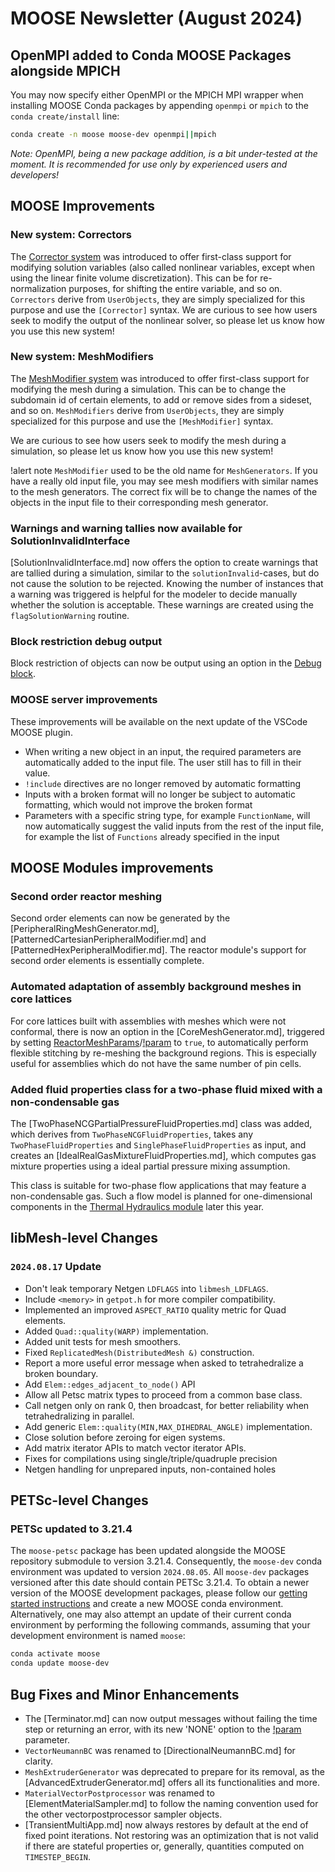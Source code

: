 # MOOSE Newsletter (August 2024)

## OpenMPI added to Conda MOOSE Packages alongside MPICH

You may now specify either OpenMPI or the MPICH MPI wrapper when installing MOOSE Conda packages by appending `openmpi` or `mpich` to the `conda create/install` line:

```bash
conda create -n moose moose-dev openmpi||mpich
```

*Note: OpenMPI, being a new package addition, is a bit under-tested at the moment. It is recommended for use only by experienced users and developers!*

## MOOSE Improvements

### New system: Correctors

The [Corrector system](syntax/Correctors/index.md) was introduced to offer first-class support for modifying
solution variables (also called nonlinear variables, except when using the linear finite volume discretization).
This can be for re-normalization purposes, for shifting the entire variable, and so on. `Correctors` derive from
`UserObjects`, they are simply specialized for this purpose and use the `[Corrector]` syntax.
We are curious to see how users seek to modify the output of the nonlinear solver, so please let us know how you use this new system!

### New system: MeshModifiers

The [MeshModifier system](syntax/MeshModifiers/index.md) was introduced to offer first-class support for modifying
the mesh during a simulation. This can be to change the subdomain id of certain elements, to add or remove sides from a sideset, and so on.
`MeshModifiers` derive from `UserObjects`, they are simply specialized for this purpose and use the `[MeshModifier]` syntax.

We are curious to see how users seek to modify the mesh during a simulation, so please let us know how you use this new system!

!alert note
`MeshModifier` used to be the old name for `MeshGenerators`. If you have a really old input file, you may see mesh modifiers with similar
names to the mesh generators. The correct fix will be to change the names of the objects in the input file to their corresponding mesh generator.

### Warnings and warning tallies now available for SolutionInvalidInterface

[SolutionInvalidInterface.md] now offers the option to create warnings that are tallied during a simulation,
similar to the `solutionInvalid`-cases, but do not cause the solution to be rejected. Knowing the number of instances
that a warning was triggered is helpful for the modeler to decide manually whether the solution is acceptable.
These warnings are created using the `flagSolutionWarning` routine.

### Block restriction debug output

Block restriction of objects can now be output using an option in the [Debug block](SetupDebugAction.md).

### MOOSE server improvements

These improvements will be available on the next update of the VSCode MOOSE plugin.

- When writing a new object in an input, the required parameters are automatically added to the input file. The user still has to fill in their value.
- `!include` directives are no longer removed by automatic formatting
- Inputs with a broken format will no longer be subject to automatic formatting, which would not improve the broken format
- Parameters with a specific string type, for example `FunctionName`, will now automatically suggest the valid inputs from the rest of the input file, for example the list of `Functions` already specified in the input

## MOOSE Modules improvements

### Second order reactor meshing

Second order elements can now be generated by the [PeripheralRingMeshGenerator.md], [PatternedCartesianPeripheralModifier.md] and
[PatternedHexPeripheralModifier.md]. The reactor module's support for second order elements is essentially complete.

### Automated adaptation of assembly background meshes in core lattices

For core lattices built with assemblies with meshes which were not conformal, there is now an option in the
[CoreMeshGenerator.md], triggered by setting [ReactorMeshParams](ReactorMeshParams.md)/[!param](/Mesh/ReactorMeshParams/flexible_assembly_stitching) to `true`,
to automatically perform flexible stitching by re-meshing the background regions. This is especially useful for assemblies which
do not have the same number of pin cells.

### Added fluid properties class for a two-phase fluid mixed with a non-condensable gas

The [TwoPhaseNCGPartialPressureFluidProperties.md] class was added, which derives
from `TwoPhaseNCGFluidProperties`, takes any `TwoPhaseFluidProperties` and
`SinglePhaseFluidProperties` as input, and creates an [IdealRealGasMixtureFluidProperties.md],
which computes gas mixture properties using a ideal partial pressure mixing
assumption.

This class is suitable for two-phase flow applications that may feature a non-condensable
gas. Such a flow model is planned for one-dimensional components in the
[Thermal Hydraulics module](modules/thermal_hydraulics/index.md) later this year.

## libMesh-level Changes

### `2024.08.17` Update

- Don't leak temporary Netgen `LDFLAGS` into `libmesh_LDFLAGS`.
- Include `<memory>` in `getpot.h` for more compiler compatibility.
- Implemented an improved `ASPECT_RATIO` quality metric for Quad elements.
- Added `Quad::quality(WARP)` implementation.
- Added unit tests for mesh smoothers.
- Fixed `ReplicatedMesh(DistributedMesh &)` construction.
- Report a more useful error message when asked to tetrahedralize a broken boundary.
- Add `Elem::edges_adjacent_to_node()` API
- Allow all Petsc matrix types to proceed from a common base class.
- Call netgen only on rank 0, then broadcast, for better reliability when tetrahedralizing in parallel.
- Add generic `Elem::quality(MIN,MAX_DIHEDRAL_ANGLE)` implementation.
- Close solution before zeroing for eigen systems.
- Add matrix iterator APIs to match vector iterator APIs.
- Fixes for compilations using single/triple/quadruple precision
- Netgen handling for unprepared inputs, non-contained holes

## PETSc-level Changes

### PETSc updated to 3.21.4

The `moose-petsc` package has been updated alongside the MOOSE repository submodule to version 3.21.4.
Consequently, the `moose-dev` conda environment was updated to version `2024.08.05`. All `moose-dev`
packages versioned after this date should contain PETSc 3.21.4. To obtain a newer version of the MOOSE
development packages, please follow our [getting started instructions](getting_started/index.md)
and create a new MOOSE conda environment. Alternatively, one may also attempt an update of their
current conda environment by performing the following commands, assuming that your development
environment is named `moose`:

```bash
conda activate moose
conda update moose-dev
```

## Bug Fixes and Minor Enhancements

- The [Terminator.md] can now output messages without failing the time step or returning an error,
  with its new 'NONE' option to the [!param](/UserObjects/Terminator/fail_mode) parameter.
- `VectorNeumannBC` was renamed to [DirectionalNeumannBC.md] for clarity.
- `MeshExtruderGenerator` was deprecated to prepare for its removal, as the [AdvancedExtruderGenerator.md]
  offers all its functionalities and more.
- `MaterialVectorPostprocessor` was renamed to [ElementMaterialSampler.md] to follow the naming convention
  used for the other vectorpostprocessor sampler objects.
- [TransientMultiApp.md] now always restores by default at the end of fixed point iterations. Not restoring
  was an optimization that is not valid if there are stateful properties or, generally, quantities computed on
  `TIMESTEP_BEGIN`.
